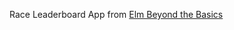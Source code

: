 Race Leaderboard App from [Elm Beyond the Basics](http://courses.knowthen.com/courses/elm-beyond-the-basics)
